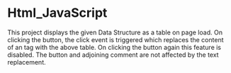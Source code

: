 # Html_JavaScript
This project displays the given Data Structure as a table on page load.
On clicking the button, the click event is triggered which replaces the content of an tag with the above table.
On clicking the button again this feature is disabled.
The button and adjoining comment are not affected by the text replacement.
